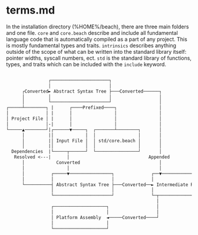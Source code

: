 # terms.md

In the installation directory (%HOME%/beach), there are three main folders and one file. `core` and `core.beach` describe and include all fundamental language code that is automatically compiled as a part of any project. This is mostly fundamental types and traits. `intrinsics` describes anything outside of the scope of what can be written into the standard library itself: pointer widths, syscall numbers, ect. `std` is the standard library of functions, types, and traits which can be included with the `include` keyword.

```txt

                ┌──────────────────────┐                                              
                │                      │                                              
      ┌Converted► Abstract Syntax Tree ├───Converted──────┐                           
      │         │                      │                  │                           
      │         └──────────────────────┘                  │                           
┌─────┴────────┐ |      ┌────Prefixed────┐                │                           
│              │ |      │                │                │                           
│ Project File │ |      │                │                │                           
│              │-|      │                │                │                           
└─────▲────────┘|┌──────▼─────┐  ┌───────┴────────┐       │                           
      │         |│            │  │                │       │                           
      │         |│ Input File │  │ std/core.beach │       │                           
      │         |│            │  │                │       │                           
  Dependencies  |└─────┬──────┘  └────────────────┘       │                           
   Resolved <---|      │                              Appended                        
      │            Converted                              │                           
      │                │                                  │                           
      │          ┌─────▼────────────────┐              ┌──▼──────────────────────────┐
      │          │                      │              │                             │
      └──────────┤ Abstract Syntax Tree ├───Converted──► Intermediate Representation │
                 │                      │              │                             │
                 └──────────────────────┘              └─┬───────────────────────────┘
                                                         │                            
                 ┌────────────────────┐                  │                            
                 │                    │                  │                            
                 │ Platform Assembly  ◄─────Converted────┘                            
                 │                    │                                               
                 └────────────────────┘                                               
```
